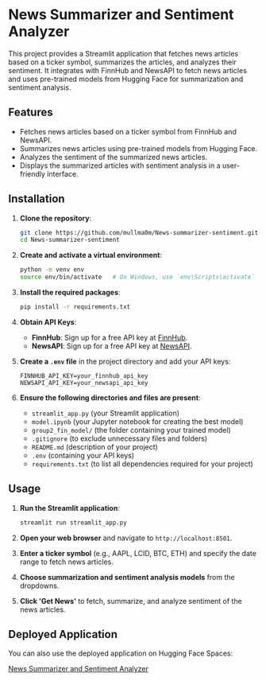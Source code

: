 # News Summarizer and Sentiment Analyzer

This project provides a Streamlit application that fetches news articles based on a ticker symbol, summarizes the articles, and analyzes their sentiment. It integrates with FinnHub and NewsAPI to fetch news articles and uses pre-trained models from Hugging Face for summarization and sentiment analysis.

## Features

- Fetches news articles based on a ticker symbol from FinnHub and NewsAPI.
- Summarizes news articles using pre-trained models from Hugging Face.
- Analyzes the sentiment of the summarized news articles.
- Displays the summarized articles with sentiment analysis in a user-friendly interface.

## Installation

1. **Clone the repository**:
    ```bash
    git clone https://github.com/mullma0m/News-summarizer-sentiment.git
    cd News-summarizer-sentiment
    ```

2. **Create and activate a virtual environment**:
    ```bash
    python -m venv env
    source env/bin/activate   # On Windows, use `env\Scripts\activate`
    ```

3. **Install the required packages**:
    ```bash
    pip install -r requirements.txt
    ```

4. **Obtain API Keys**:
    - **FinnHub**: Sign up for a free API key at [FinnHub](https://finnhub.io/).
    - **NewsAPI**: Sign up for a free API key at [NewsAPI](https://newsapi.org/).

5. **Create a `.env` file** in the project directory and add your API keys:
    ```plaintext
    FINNHUB_API_KEY=your_finnhub_api_key
    NEWSAPI_API_KEY=your_newsapi_api_key
    ```

6. **Ensure the following directories and files are present**:
    - `streamlit_app.py` (your Streamlit application)
    - `model.ipynb` (your Jupyter notebook for creating the best model)
    - `group2_fin_model/` (the folder containing your trained model)
    - `.gitignore` (to exclude unnecessary files and folders)
    - `README.md` (description of your project)
    - `.env` (containing your API keys)
    - `requirements.txt` (to list all dependencies required for your project)

## Usage

1. **Run the Streamlit application**:
    ```bash
    streamlit run streamlit_app.py
    ```

2. **Open your web browser** and navigate to `http://localhost:8501`.

3. **Enter a ticker symbol** (e.g., AAPL, LCID, BTC, ETH) and specify the date range to fetch news articles.

4. **Choose summarization and sentiment analysis models** from the dropdowns.

5. **Click 'Get News'** to fetch, summarize, and analyze sentiment of the news articles.

## Deployed Application

You can also use the deployed application on Hugging Face Spaces:

[News Summarizer and Sentiment Analyzer](https://huggingface.co/spaces/Mulla88/News-summarizer-sentiment)

